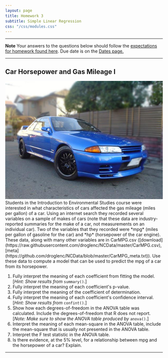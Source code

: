 ```yaml
---
layout: page
title: Homework 3
subtitle: Simple Linear Regression
css: "/css/modules.css"
---
```


----

<div class="alert alert-warning">
  <strong>Note</strong> Your answers to the questions below should follow the <a href="../../resources/hwformat" target="_blank">expectations for homework found here</a>. Due date is on the <a href="../../resources/Dates-Current" target="_blank">Dates page.</a>
</div>

----

## Car Horsepower and Gas Mileage I
<img src="../zimgs/cars93.jpg" alt="1993 Car" class="img-right">
Students in the Introduction to Environmental Studies course were interested in what characteristics of cars affected the gas mileage (miles per gallon) of a car. Using an internet search they recorded several variables on a sample of makes of cars (note that these data are industry-reported summaries for the make of a car, not measurements on an individual car). Two of the variables that they recorded were *mpg* (miles per gallon of gasoline for the car) and *hp* (horsepower of the car engine). These data, along with many other variables are in CarMPG.csv ([download](https://raw.githubusercontent.com/droglenc/NCData/master/CarMPG.csv), [meta](https://github.com/droglenc/NCData/blob/master/CarMPG_meta.txt)).  Use these data to compute a model that can be used to predict the mpg of a car from its horsepower.

1. Fully interpret the meaning of each coefficient from fitting the model. [*Hint: Show results from* `summary()`.]
1. Fully interpret the meaning of each coefficient's p-value.
1. Fully interpret the meaning of the coefficient of determination.
1. Fully interpret the meaning of each coefficient's confidence interval. [*Hint: Show results from* `confint()`.]
1. Show how each degrees-of-freedom in the ANOVA table was calculated. Include the degrees-of-freedom that R does not report. [*Note: Make sure to show the ANOVA table produced by* `anova()`.]
1. Interpret the meaning of each mean-square in the ANOVA table, include the mean-square that is usually not presented in the ANOVA table.
1. Interpret the F test statistic in the ANOVA table.
1. Is there evidence, at the 5% level, for a relationship between mpg and the horsepower of a car? Explain.

----
